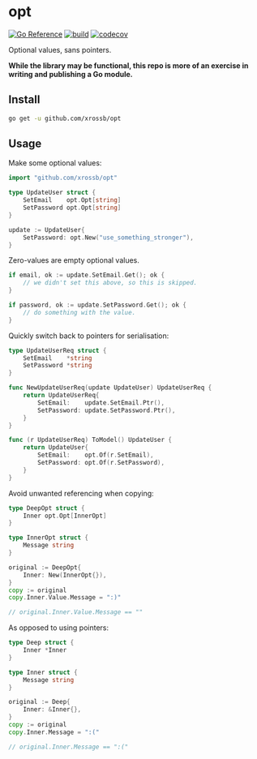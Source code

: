 # opt

[![Go Reference](https://pkg.go.dev/badge/github.com/xrossb/opt.svg)](https://pkg.go.dev/github.com/xrossb/opt)
[![build](https://github.com/xrossb/opt/actions/workflows/build.yml/badge.svg)](https://github.com/xrossb/opt/actions/workflows/build.yml)
[![codecov](https://codecov.io/gh/xrossb/opt/branch/main/graph/badge.svg?token=4T3RMEZA7U)](https://codecov.io/gh/xrossb/opt)

Optional values, sans pointers.

**While the library may be functional, this repo is more of an exercise in writing and publishing a Go module.**

## Install

```sh
go get -u github.com/xrossb/opt
```

## Usage

Make some optional values:

```go
import "github.com/xrossb/opt"

type UpdateUser struct {
    SetEmail    opt.Opt[string]
    SetPassword opt.Opt[string]
}

update := UpdateUser{
    SetPassword: opt.New("use_something_stronger"),
}
```

Zero-values are empty optional values.

```go
if email, ok := update.SetEmail.Get(); ok {
    // we didn't set this above, so this is skipped.
}

if password, ok := update.SetPassword.Get(); ok {
    // do something with the value.
}
```

Quickly switch back to pointers for serialisation:

```go
type UpdateUserReq struct {
    SetEmail    *string
    SetPassword *string
}

func NewUpdateUserReq(update UpdateUser) UpdateUserReq {
    return UpdateUserReq{
        SetEmail:    update.SetEmail.Ptr(),
        SetPassword: update.SetPassword.Ptr(),
    }
}

func (r UpdateUserReq) ToModel() UpdateUser {
    return UpdateUser{
        SetEmail:    opt.Of(r.SetEmail),
        SetPassword: opt.Of(r.SetPassword),
    }
}
```

Avoid unwanted referencing when copying:

```go
type DeepOpt struct {
    Inner opt.Opt[InnerOpt]
}

type InnerOpt struct {
    Message string
}

original := DeepOpt{
    Inner: New(InnerOpt{}),
}
copy := original
copy.Inner.Value.Message = ":)"

// original.Inner.Value.Message == ""
```

As opposed to using pointers:

```go
type Deep struct {
    Inner *Inner
}

type Inner struct {
    Message string
}

original := Deep{
    Inner: &Inner{},
}
copy := original
copy.Inner.Message = ":("

// original.Inner.Message == ":("
```
